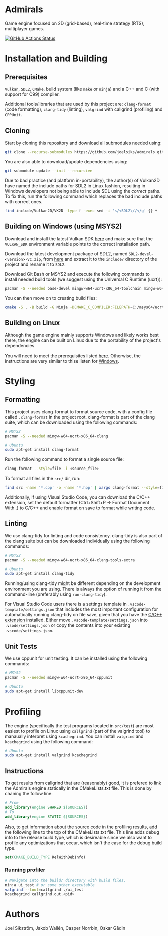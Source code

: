 # Admirals

Game engine focused on 2D (grid-based), real-time strategy (RTS), multiplayer games. 

[![GitHub Actions Status](https://github.com/joelsiks/admirals/actions/workflows/main.yml/badge.svg)](https://github.com/joelsiks/admirals/actions/workflows/main.yml)


# Installation and Building

## Prerequisites
`Vulkan`, `SDL2`, `CMake`, build system (like `make` or `ninja`) and a C++ and C (with support for C99) compiler.
 
Additional tools/libraries that are used by this project are:
`clang-format` (code formatting), `clang-tidy` (linting), `valgrind` with callgrind (profiling) and `CPPUnit`.

## Cloning

Start by cloning this repository and download all submodules needed using:
```bash
git clone --recurse-submodules https://github.com/joelsiks/admirals.git
```

You are also able to download/update dependencies using:
```bash
git submodule update --init --recursive
```

Due to bad practice (and platform in-portability), the author(s) of Vulkan2D have named the include paths for SDL2 in Linux fashion, resulting in Windows developers not being able to include SDL using the *correct* paths. To fix this, run the following command which replaces the bad include paths with correct ones.
```bash
find include/Vulkan2D/VK2D -type f -exec sed -i 's/<SDL2\//</g' {} +
```

## Building on Windows (using MSYS2)

Download and install the latest Vulkan SDK [here](https://vulkan.lunarg.com/) and make sure that the `VULKAN_SDK` environment variable points to the correct installation path.

Download the latest development package of SDL2, named `SDL2-devel-<version>-VC.zip`, from [here](https://github.com/libsdl-org/SDL/releases) and extract it to the `include/` directory of the project and rename it to `SDL2`.

Download Git Bash or MSYS2 and execute the following commands to install needed build tools (we suggest using the Universal C Runtime (ucrt)):
```bash
pacman -S --needed base-devel mingw-w64-ucrt-x86_64-toolchain mingw-w64-ucrt-x86_64-ninja mingw-w64-ucrt-x86_64-cmake mingw-w64-ucrt-x86_64-cppunit
```

You can then move on to creating build files:
```bash
cmake -S . -B build -G Ninja -DCMAKE_C_COMPILER:FILEPATH=C:/msys64/ucrt64/bin/gcc.exe -DCMAKE_CXX_COMPILER=C:/msys64/ucrt64/bin/g++.exe
```

## Building on Linux

Although the game engine mainly supports Windows and likely works best there, the engine can be built on Linux due to the portability of the project's dependencies.

You will need to meet the prerequisites listed [here](#prerequisites). Otherwise, the instructions are very similar to thise listen for [Windows](#building-on-windows-using-msys2).

# Styling

## Formatting

This project uses clang-format to format source code, with a config file called `.clang-format` in the project root. clang-format is part of the clang suite, which can be downloaded using the following commands:

```bash
# MSYS2
pacman -S --needed mingw-w64-ucrt-x86_64-clang

# Ubuntu
sudo apt-get install clang-format
```

Run the following command to format a single source file:
```bash
clang-format --style=file -i <source_file>
```

To format all files in the `src/` dir, run:
```bash
find src -name '*.cpp' -o -name '*.hpp' | xargs clang-format --style=file -i
```

Additionally, if using Visual Studio Code, you can download the C/C++ extension, set the default formatter (Ctrl+Shift+P -> Format Document With..) to C/C++ and enable format on save to format while writing code.

## Linting

We use clang-tidy for linting and code consistency. clang-tidy is also part of the clang suite but can be downloaded individually using the following commands:

```bash
# MSYS2
pacman -S --needed mingw-w64-ucrt-x86_64-clang-tools-extra

# Ubuntu
sudo apt-get install clang-tidy
```

Running/using clang-tidy might be different depending on the development environment you are using. There is always the option of running it from the command-line (preferably using `run-clang-tidy`).

For Visual Studio Code users there is a settings template in `.vscode-template/settings.json` that includes the most important configuration for automatically running clang-tidy on file save, given that you have the [C/C++ extension](https://marketplace.visualstudio.com/items?itemName=ms-vscode.cpptools) installed. Either move `.vscode-template/settings.json` into `.vsode/settings.json` or copy the contents into your existing `.vscode/settings.json`.

## Unit Tests

We use cppunit for unit testing. It can be installed using the following commands:
```bash
# MSYS2
pacman -S --needed mingw-w64-ucrt-x86_64-cppunit

# Ubuntu
sudo apt-get install libcppunit-dev
```

# Profiling

The engine (specifically the test programs located in `src/test`) are most easiest to profile on Linux using `callgrind` (part of the valgrind tool) to manaually interpret using `kcachegrind`. You can install `valgrind` and `kcachegrind` using the following command:
```bash
# Ubuntu
sudo apt-get install valgrind kcachegrind
```

## Instructions

To get results from callgrind that are (reasonably) good, it is prefered to link the Admirals engine statically in the CMakeLists.txt file. This is done by chaning the follow line:
```cmake
# From
add_library(engine SHARED ${SOURCES})
# To
add_library(engine STATIC ${SOURCES})
```

Also, to get information about the source code in the profiling results, add the following line to the top of the CMakeLists.txt file. This line adds debug info to the release build type, which is desireable since we also want to profile any optimizations that occur, which isn't the case for the debug build type.
```cmake
set(CMAKE_BUILD_TYPE RelWithDebInfo)
```

### Running profiler
```bash
# Navigate into the build/ directory with build files.
ninja ui_test # or some other executable
valgrind --tool=callgrind ./ui_test
kcachegrind callgrind.out.<pid>
```

# Authors

Joel Sikström, Jakob Wallén, Casper Norrbin, Oskar Gådin
